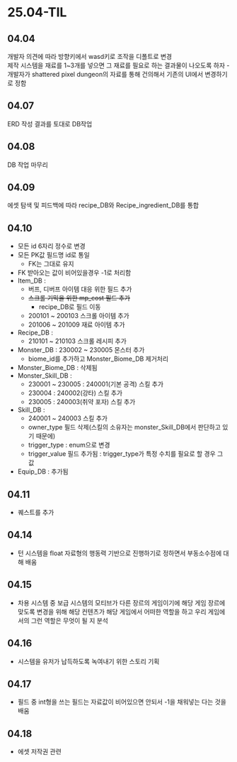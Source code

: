 # 25.04-TIL
## 04.04
개발자 의견에 따라 방향키에서 wasd키로 조작을 디폴트로 변경   
제작 시스템을 재료를 1~3개를 넣으면 그 재료를 필요로 하는 결과물이 나오도록 하자 - 개발자가 shattered pixel dungeon의 자료를 통해 건의해서 기존의 UI에서 변경하기로 정함  
  
## 04.07
ERD 작성 결과를 토대로 DB작업
  
## 04.08
DB 작업 마무리
  
## 04.09  
에셋 탐색 및 피드백에 따라 recipe_DB와 Recipe_ingredient_DB를 통합

## 04.10
- 모든 id 6자리 정수로 변경  
- 모든 PK값 필드명 id로 통일  
    - FK는 그대로 유지  
- FK 받아오는 값이 비어있을경우 -1로 처리함  
- Item_DB :  
    - 버프, 디버프 아이템 대응 위한 필드 추가  
    - ~~스크롤 기믹을 위한 mp_cost 필드 추가~~  
        - recipe_DB로 필드 이동  
    - 200101 ~ 200103 스크롤 아이템 추가  
    - 201006 ~ 201009 재료 아이템 추가  
- Recipe_DB :  
    - 210101 ~ 210103 스크롤 레시피 추가  
- Monster_DB : 230002 ~ 230005 몬스터 추가  
    - biome_id를 추가하고 Monster_Biome_DB 제거처리  
- Monster_Biome_DB : 삭제됨  
- Monster_Skill_DB :  
    - 230001 ~ 230005 : 240001(기본 공격) 스킬 추가  
    - 230004 : 240002(강타) 스킬 추가  
    - 230005 : 240003(취약 포자) 스킬 추가  
- Skill_DB :  
    - 240001 ~ 240003 스킬 추가  
    - owner_type 필드 삭제(스킬의 소유자는 monster_Skill_DB에서 판단하고 있기 때문에)  
    - trigger_type : enum으로 변경  
    - trigger_value 필드 추가됨 : trigger_type가 특정 수치를 필요로 할 경우 그 값  
- Equip_DB : 추가됨  

## 04.11
- 퀘스트를 추가
  
## 04.14
- 턴 시스템을 float 자료형의 행동력 기반으로 진행하기로 정하면서 부동소수점에 대해 배움

## 04.15
- 차용 시스템 중 보급 시스템의 모티브가 다른 장르의 게임이기에 해당 게임 장르에 맞도록 변경을 위해 해당 컨텐츠가 해당 게임에서 어떠한 역할을 하고 우리 게임에서의 그런 역할은 무엇이 될 지 분석
  
## 04.16
- 시스템을 유저가 납득하도록 녹여내기 위한 스토리 기획
  
## 04.17  
- 필드 중 int형을 쓰는 필드는 자료값이 비어있으면 안되서 -1을 채워넣는 다는 것을 배움
  
## 04.18
- 에셋 저작권 관련
